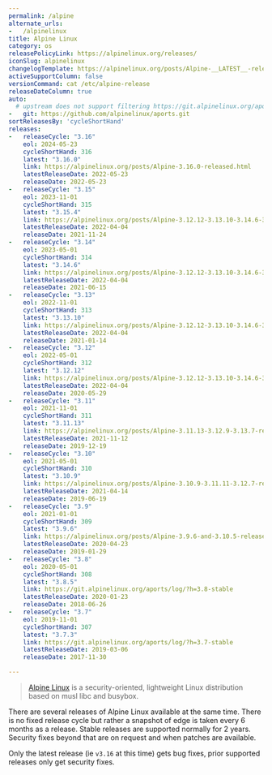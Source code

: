 ```yaml
---
permalink: /alpine
alternate_urls:
-   /alpinelinux
title: Alpine Linux
category: os
releasePolicyLink: https://alpinelinux.org/releases/
iconSlug: alpinelinux
changelogTemplate: https://alpinelinux.org/posts/Alpine-__LATEST__-released.html
activeSupportColumn: false
versionCommand: cat /etc/alpine-release
releaseDateColumn: true
auto:
  # upstream does not support filtering https://git.alpinelinux.org/aports
-   git: https://github.com/alpinelinux/aports.git
sortReleasesBy: 'cycleShortHand'
releases:
-   releaseCycle: "3.16"
    eol: 2024-05-23
    cycleShortHand: 316
    latest: "3.16.0"
    link: https://alpinelinux.org/posts/Alpine-3.16.0-released.html
    latestReleaseDate: 2022-05-23
    releaseDate: 2022-05-23
-   releaseCycle: "3.15"
    eol: 2023-11-01
    cycleShortHand: 315
    latest: "3.15.4"
    link: https://alpinelinux.org/posts/Alpine-3.12.12-3.13.10-3.14.6-3.15.4-released.html
    latestReleaseDate: 2022-04-04
    releaseDate: 2021-11-24
-   releaseCycle: "3.14"
    eol: 2023-05-01
    cycleShortHand: 314
    latest: "3.14.6"
    link: https://alpinelinux.org/posts/Alpine-3.12.12-3.13.10-3.14.6-3.15.4-released.html
    latestReleaseDate: 2022-04-04
    releaseDate: 2021-06-15
-   releaseCycle: "3.13"
    eol: 2022-11-01
    cycleShortHand: 313
    latest: "3.13.10"
    link: https://alpinelinux.org/posts/Alpine-3.12.12-3.13.10-3.14.6-3.15.4-released.html
    latestReleaseDate: 2022-04-04
    releaseDate: 2021-01-14
-   releaseCycle: "3.12"
    eol: 2022-05-01
    cycleShortHand: 312
    latest: "3.12.12"
    link: https://alpinelinux.org/posts/Alpine-3.12.12-3.13.10-3.14.6-3.15.4-released.html
    latestReleaseDate: 2022-04-04
    releaseDate: 2020-05-29
-   releaseCycle: "3.11"
    eol: 2021-11-01
    cycleShortHand: 311
    latest: "3.11.13"
    link: https://alpinelinux.org/posts/Alpine-3.11.13-3.12.9-3.13.7-released.html
    latestReleaseDate: 2021-11-12
    releaseDate: 2019-12-19
-   releaseCycle: "3.10"
    eol: 2021-05-01
    cycleShortHand: 310
    latest: "3.10.9"
    link: https://alpinelinux.org/posts/Alpine-3.10.9-3.11.11-3.12.7-released.html
    latestReleaseDate: 2021-04-14
    releaseDate: 2019-06-19
-   releaseCycle: "3.9"
    eol: 2021-01-01
    cycleShortHand: 309
    latest: "3.9.6"
    link: https://alpinelinux.org/posts/Alpine-3.9.6-and-3.10.5-released.html
    latestReleaseDate: 2020-04-23
    releaseDate: 2019-01-29
-   releaseCycle: "3.8"
    eol: 2020-05-01
    cycleShortHand: 308
    latest: "3.8.5"
    link: https://git.alpinelinux.org/aports/log/?h=3.8-stable
    latestReleaseDate: 2020-01-23
    releaseDate: 2018-06-26
-   releaseCycle: "3.7"
    eol: 2019-11-01
    cycleShortHand: 307
    latest: "3.7.3"
    link: https://git.alpinelinux.org/aports/log/?h=3.7-stable
    latestReleaseDate: 2019-03-06
    releaseDate: 2017-11-30

---
```


> [Alpine Linux](https://alpinelinux.org/) is a security-oriented, lightweight Linux distribution based on musl libc and busybox.

There are several releases of Alpine Linux available at the same time. There is no fixed release cycle but rather a snapshot of edge is taken every 6 months as a release. Stable releases are supported normally for 2 years. Security fixes beyond that are on request and when patches are available.

Only the latest release (ie `v3.16` at this time) gets bug fixes, prior supported releases only get security fixes.
